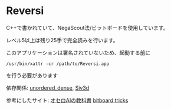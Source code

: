 # Reversi
C++で書かれていて、NegaScout法/ビットボードを使用しています。

レベル5以上は残り25手で完全読みを行います。

このアプリケーションは署名されていないため、起動する前に
```
/usr/bin/xattr -cr /path/to/Reversi.app
```
を行う必要があります

依存関係: 
[unordered_dense](https://github.com/martinus/unordered_dense),
[Siv3d](https://siv3d.github.io/)

参考にしたサイト:
[オセロAIの教科書](https://note.com/nyanyan_cubetech/m/m54104c8d2f12)
[bitboard tricks](http://www.amy.hi-ho.ne.jp/okuhara/bitboard.htm)
